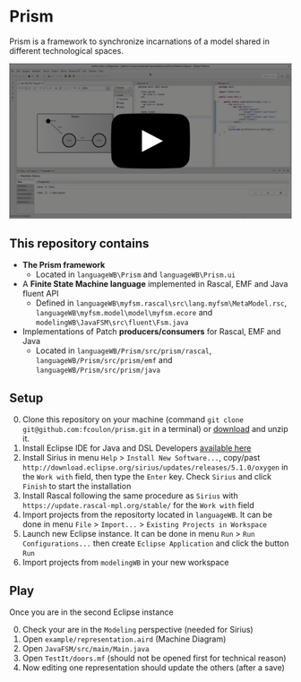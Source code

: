 Prism
=====

Prism is a framework to synchronize incarnations of a model shared in different technological spaces.

<a href="https://raw.githubusercontent.com/fcoulon/prism/master/demo.webm">
  <img src="link.png"">
</a> 

This repository contains
------------------------
 - **The Prism framework**
   * Located in `languageWB\Prism` and `languageWB\Prism.ui`
 - A **Finite State Machine language** implemented in Rascal, EMF and Java fluent API
   * Defined in `languageWB\myfsm.rascal\src\lang.myfsm\MetaModel.rsc`, `languageWB\myfsm.model\model\myfsm.ecore` and `modelingWB\JavaFSM\src\fluent\Fsm.java`
 - Implementations of Patch **producers/consumers** for Rascal, EMF and Java
   * Located in `languageWB/Prism/src/prism/rascal`, `languageWB/Prism/src/prism/emf` and `languageWB/Prism/src/prism/java`


Setup
-----

0. Clone this repository on your machine (command `git clone git@github.com:fcoulon/prism.git` in a terminal) or [download](https://github.com/fcoulon/prism/archive/master.zip) and unzip it.
1. Install Eclipse IDE for Java and DSL Developers [available here](http://www.eclipse.org/downloads/eclipse-packages/)
2. Install Sirius in menu `Help` > `Install New Software...`, copy/past `http://download.eclipse.org/sirius/updates/releases/5.1.0/oxygen` in the `Work with` field, then type the `Enter` key. Check `Sirius` and click `Finish` to start the installation
3. Install Rascal following the same procedure as `Sirius` with `https://update.rascal-mpl.org/stable/` for the `Work with` field
4. Import projects from the repositorty located in `languageWB`. It can be done in menu `File` > `Import...` > `Existing Projects in Workspace`
5. Launch new Eclipse instance. It can be done in menu `Run` > `Run Configurations...` then create `Eclipse Application` and click the button `Run`
6. Import projects from `modelingWB` in your new workspace

Play
----
Once you are in the second Eclipse instance

 0. Check your are in the `Modeling` perspective (needed for Sirius)
 1. Open `example/representation.aird` (Machine Diagram)
 2. Open `JavaFSM/src/main/Main.java`
 3. Open `TestIt/doors.mf` (should not be opened first for technical reason)
 4. Now editing one representation should update the others (after a save)

